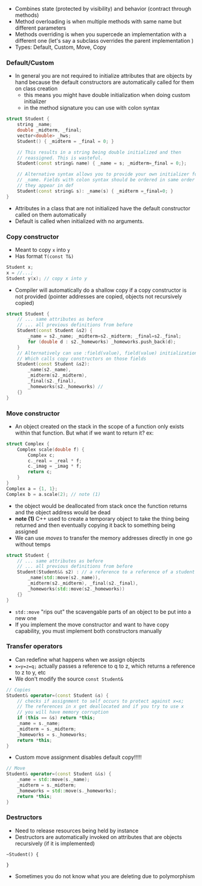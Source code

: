 - Combines state (protected by visibility) and behavior (contract through methods)
- Method overloading is when multiple methods with same name but different parameters
- Methods overriding is when you supercede an implementation with a different one (let's say a subclass overrides the parent implementation )
- Types: Default, Custom, Move, Copy

### Default/Custom
- In general you are not required to initialize attributes that are objects by hand because the default constructors are automatically called for them on class creation
	- this means you might have double initialization when doing custom initializer 
	- in the method signature you can use with colon syntax
```c++
struct Student {
    string _name;
    double _midterm, _final;
    vector<double> _hws;
    Student() { _midterm = _final = 0; }

	// This results in a string being double initialized and then 
	// reassigned. This is wasteful.
	Student(const string& name) { _name = s; _midterm=_final = 0;};

	// Alternative syntax allows you to provide your own initializer for
	// _name. Fields with colon syntax should be ordered in same order
	// they appear in def
    Student(const string& s): _name(s) { _midterm =_final=0; }
}
```

- Attributes in a class that are not initialized have the default constructor called on them automatically
- Default is called when initialized with no arguments.

### Copy constructor
- Meant to copy `x` into `y`
- Has format `T(const T&)`
```c++
Student x;
x = //...;
Student y(x); // copy x into y
```

- Compiler will automatically do a shallow copy if a copy constructor is not provided (pointer addresses are copied, objects not recursively copied) 
```c++
struct Student {
    // ... same attributes as before
	// ... all previous definitions from before
	Student(const Student &s2) {
		_name = s2._name; _midterm=s2._midterm; _final=s2._final;
		for (double d : s2._homeworks) _homeworks.push_back(d);
	}
	// Alternatively can use :field(value), field(value) initialization
	// Which calls copy constructors on those fields
	Student(const Student &s2): 
		_name(s2._name), 
		_midterm(s2._midterm),
		_final(s2._final),
		_homeworks(s2._homeworks) // 
	{}
}
```

### Move constructor
- An object created on the stack in the scope of a function only exists within that function. But what if we want to return it?
ex:
```c++
struct Complex {
	Complex scale(double f) {
		Complex c;
		c._real = _real * f;
		c._imag = _imag * f;
		return c;	
	}
}
Complex a = {1, 1};
Complex b = a.scale(2); // note (1)
```

- the object would be deallocated from stack once the function returns and the object address would be dead
- **note (1)** C++ used to create a temporary object to take the thing being returned and then eventually copying it back to something being assigned
- We can use *moves* to transfer the memory addresses directly in one go without temps

```c++
struct Student {
    // ... same attributes as before
	// ... all previous definitions from before
	Student(Student&& s2) : // a reference to a reference of a student
		_name(std::move(s2._name)),
		_midterm(s2._midterm), _final(s2._final),
		_homeworks(std::move(s2._homeworks))
	{}
}
```
- `std::move` "rips out" the scavengable parts of an object to be put into a new one
- If you implement the move constructor and want to have copy capability, you must implement both constructors manually

### Transfer operators
- Can redefine what happens when we assign objects
- `x=y=z=q;` actually passes a reference to q to z, which returns a reference to z to y, etc
- We don't modify the source `const Student&`
```c++
// Copies
Student& operator=(const Student &s) {
	// checks if assignment to self occurs to protect against x=x;
	// The references in x get deallocated and if you try to use x
	// you will have memory corruption
	if (this == &s) return *this; 
	_name = s._name;
	_midterm = s._midterm;
	_homeworks = s._homeworks;
	return *this;
}
```

- Custom move assignment disables default copy!!!!!
```c++
// Move
Student& operator=(const Student &&s) {
	_name = std::move(s._name);
	_midterm = s._midterm;
	_homeworks = std::move(s._homeworks);
	return *this;
}
```

### Destructors
- Need to release resources being held by instance
- Destructors are automatically invoked on attributes that are objects recursively (if it is implemented)
```
~Student() {

}
```
- Sometimes you do not know what you are deleting due to polymorphism

